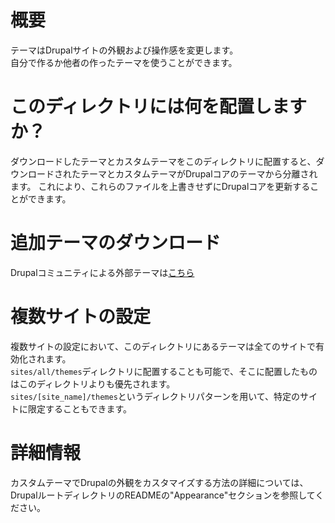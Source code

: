 # 概要

テーマはDrupalサイトの外観および操作感を変更します。  
自分で作るか他者の作ったテーマを使うことができます。  

# このディレクトリには何を配置しますか？

ダウンロードしたテーマとカスタムテーマをこのディレクトリに配置すると、ダウンロードされたテーマとカスタムテーマがDrupalコアのテーマから分離されます。
これにより、これらのファイルを上書きせずにDrupalコアを更新することができます。

# 追加テーマのダウンロード
Drupalコミュニティによる外部テーマは[こちら](https://www.drupal.org/project/project_theme)

# 複数サイトの設定
複数サイトの設定において、このディレクトリにあるテーマは全てのサイトで有効化されます。  
`sites/all/themes`ディレクトリに配置することも可能で、そこに配置したものはこのディレクトリよりも優先されます。  
`sites/[site_name]/themes`というディレクトリパターンを用いて、特定のサイトに限定することもできます。  

# 詳細情報
カスタムテーマでDrupalの外観をカスタマイズする方法の詳細については、DrupalルートディレクトリのREADMEの"Appearance"セクションを参照してください。
